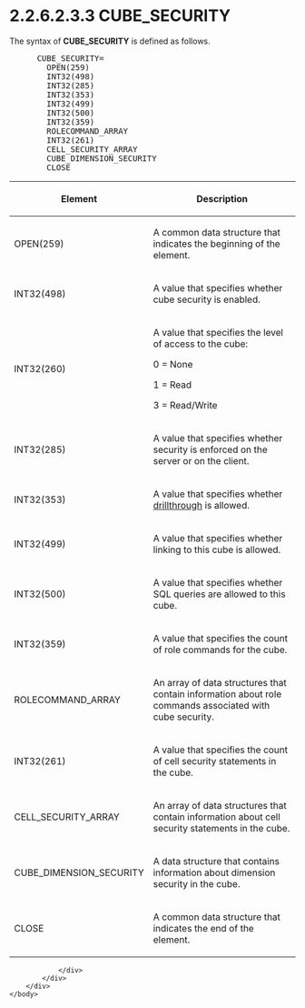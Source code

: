 <html dir="LTR" xmlns:mshelp="http://msdn.microsoft.com/mshelp" xmlns:ddue="http://ddue.schemas.microsoft.com/authoring/2003/5" xmlns:xlink="http://www.w3.org/1999/xlink" xmlns:tool="http://www.microsoft.com/tooltip">
    <head>
        <meta http-equiv="Content-Type" content="text/html; CHARSET=utf-8"></meta>
        <meta name="save" content="history"></meta>
        <title>2.2.6.2.3.3 CUBE_SECURITY</title>
        <xml>
            <mshelp:toctitle title="2.2.6.2.3.3 CUBE_SECURITY"></mshelp:toctitle>
            <mshelp:rltitle title="[MS-SSAS8]: CUBE_SECURITY"></mshelp:rltitle>
            <mshelp:keyword index="A" term="96f09feb-5877-4fc7-a4ff-e72b5f5b63d0"></mshelp:keyword>
            <mshelp:attr name="DCSext.ContentType" value="open specification"></mshelp:attr>
            <mshelp:attr name="AssetID" value="96f09feb-5877-4fc7-a4ff-e72b5f5b63d0"></mshelp:attr>
            <mshelp:attr name="TopicType" value="kbRef"></mshelp:attr>
            <mshelp:attr name="DCSext.Title" value="[MS-SSAS8]: CUBE_SECURITY" />
        </xml>
    </head>
    <body>
        <div id="header">
            <h1 class="heading">2.2.6.2.3.3 CUBE_SECURITY</h1>
        </div>
        <div id="mainSection">
            <div id="mainBody">
                <div id="allHistory" class="saveHistory"></div>
                <div id="sectionSection0" class="section" name="collapseableSection">
                    

<p>The syntax of <b>CUBE_SECURITY</b> is defined as
follows.           </p>

<dl>
<dd>
<div><pre> CUBE_SECURITY=
   OPEN(259)
   INT32(498)
   INT32(285)
   INT32(353)
   INT32(499)
   INT32(500)
   INT32(359)
   ROLECOMMAND_ARRAY
   INT32(261)
   CELL_SECURITY_ARRAY
   CUBE_DIMENSION_SECURITY
   CLOSE
</pre></div>
</dd></dl>

<table>
 <thead>
  <tr>
   <th>
   <p>Element</p>
   </th>
   <th>
   <p>Description</p>
   </th>
  </tr>
 </thead>
 <tr>
  <td>
  <p>OPEN(259)</p>
  </td>
  <td>
  <p>A common data structure that indicates the beginning
  of the element.</p>
  </td>
 </tr>
 <tr>
  <td>
  <p>INT32(498)</p>
  </td>
  <td>
  <p>A value that specifies whether cube security is
  enabled.</p>
  </td>
 </tr>
 <tr>
  <td>
  <p>INT32(260)</p>
  </td>
  <td>
  <p>A value that specifies the level of access to the
  cube:</p>
  <p>0 = None</p>
  <p>1 = Read</p>
  <p>3 = Read/Write</p>
  </td>
 </tr>
 <tr>
  <td>
  <p>INT32(285)</p>
  </td>
  <td>
  <p>A value that specifies whether security is enforced on
  the server or on the client.</p>
  </td>
 </tr>
 <tr>
  <td>
  <p>INT32(353)</p>
  </td>
  <td>
  <p>A value that specifies whether <a href="c527450b-f5bd-424b-8c98-ba6365288f35.md#gt_e5a4d8db-0d30-4977-9cab-fb66457f0ff7">drillthrough</a> is allowed.</p>
  </td>
 </tr>
 <tr>
  <td>
  <p>INT32(499)</p>
  </td>
  <td>
  <p>A value that specifies whether linking to this cube is
  allowed.</p>
  </td>
 </tr>
 <tr>
  <td>
  <p>INT32(500)</p>
  </td>
  <td>
  <p>A value that specifies whether SQL queries are allowed
  to this cube.</p>
  </td>
 </tr>
 <tr>
  <td>
  <p>INT32(359)</p>
  </td>
  <td>
  <p>A value that specifies the count of role commands for
  the cube.</p>
  </td>
 </tr>
 <tr>
  <td>
  <p>ROLECOMMAND_ARRAY</p>
  </td>
  <td>
  <p>An array of data structures that contain information
  about role commands associated with cube security.</p>
  </td>
 </tr>
 <tr>
  <td>
  <p>INT32(261)</p>
  </td>
  <td>
  <p>A value that specifies the count of cell security
  statements in the cube.</p>
  </td>
 </tr>
 <tr>
  <td>
  <p>CELL_SECURITY_ARRAY</p>
  </td>
  <td>
  <p>An array of data structures that contain information
  about cell security statements in the cube.</p>
  </td>
 </tr>
 <tr>
  <td>
  <p>CUBE_DIMENSION_SECURITY</p>
  </td>
  <td>
  <p>A data structure that contains information about
  dimension security in the cube.</p>
  </td>
 </tr>
 <tr>
  <td>
  <p>CLOSE</p>
  </td>
  <td>
  <p>A common data structure that indicates the end of the
  element.</p>
  </td>
 </tr>
</table>

<p> </p>


                </div>
            </div>
        </div>
    </body>
</html>